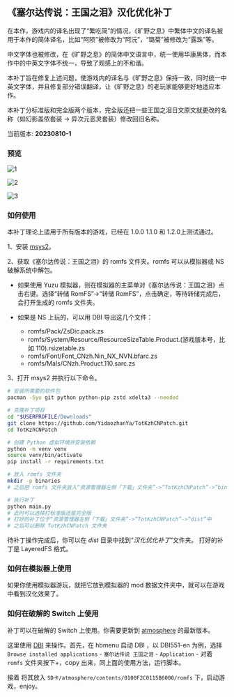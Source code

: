 ## 《塞尔达传说：王国之泪》汉化优化补丁

在本作，游戏内的译名出现了“繁吃简”的情况，《旷野之息》中繁体中文的译名被用于本作的简体译名，比如“阿陨”被修改为“阿沅”，“璐菊”被修改为“露珠”等。

中文字体也被修改，在《旷野之息》的简体中文语言中，统一使用华康黑体，而本作中的中英文字体不统一，导致了观感上的不和谐。

本补丁旨在修复上述问题，使游戏内的译名与《旷野之息》保持一致，同时统一中英文字体，并且修复部分错误翻译，让《旷野之息》的老玩家能够更好地适应本作。

本补丁分标准版和完全版两个版本，完全版还把一些王国之泪日文原文就更改的名称（如幻影盖侬套装 -> 异次元恶灵套装）修改回旧名称。

当前版本: **20230810-1**

### 预览

![1](./preview/1.png)

![2](./preview/2.png)

![3](./preview/3.png)

### 如何使用

本补丁理论上适用于所有版本的游戏，已经在 1.0.0 1.1.0 和 1.2.0上测试通过。

1、安装 [msys2](https://www.msys2.org)。

2、获取《塞尔达传说：王国之泪》的 romfs 文件夹。romfs 可以从模拟器或 NS 破解系统中解包。

- 如果使用 Yuzu 模拟器，则在模拟器的主菜单对《塞尔达传说：王国之泪》点击右键。选择“转储 RomFS”->“转储 RomFS”，点击确定，等待转储完成后，会打开生成的 romfs 文件夹。

- 如果是 NS 上玩的，可以用 DBI 导出这几个文件：

  - romfs/Pack/ZsDic.pack.zs
  - romfs/System/Resource/ResourceSizeTable.Product.(游戏版本号，比如 110).rsizetable.zs
  - romfs/Font/Font_CNzh.Nin_NX_NVN.bfarc.zs
  - romfs/Mals/CNzh.Product.110.sarc.zs

3、打开 msys2 并执行以下命令。

```bash
# 安装所需要的软件包
pacman -Syu git python python-pip zstd xdelta3 --needed

# 克隆补丁项目
cd "$USERPROFILE/Downloads"
git clone https://github.com/YidaozhanYa/TotKzhCNPatch.git
cd TotKzhCNPatch

# 创建 Python 虚拟环境并安装依赖
python -m venv venv
source venv/bin/activate
pip install -r requirements.txt

# 放入 romfs 文件夹
mkdir -p binaries
# 之后把 romfs 文件夹放入“资源管理器左侧「下载」文件夹”->“TotKzhCNPatch”->“binaries”中

# 执行补丁
python main.py
# 此时可以选择打标准版还是完全版
# 打好的补丁位于“资源管理器左侧「下载」文件夹”->“TotKzhCNPatch”->“dist”中
# 之后可以删除 TotKzhCNPatch 文件夹
```

待补丁操作完成后，你可以在 *dist* 目录中找到“*汉化优化补丁*”文件夹。
打好的补丁是 LayeredFS 格式。

### 如何在模拟器上使用

 如果你使用模拟器游玩，就把它放到模拟器的 mod 数据文件夹中，就可以在游戏中看到汉化效果了。

### 如何在破解的 Switch 上使用

补丁可以在破解的 Switch 上使用。你需要更新到 [atmosphere](https://github.com/Atmosphere-NX/Atmosphere) 的最新版本。

这里使用 [DBI](https://github.com/rashevskyv/dbi) 来操作。首先，在 hbmenu 启动 DBI ，以 DBI551-en 为例，选择 `Browse installed applications` - `塞尔达传说 王国之泪` - `Application` - 对着 `romfs` 文件夹按下+，copy 出来，同上面的使用方法，运行脚本。

接着 将其放入 `SD卡/atmosphere/contents/0100F2C0115B6000/romfs` 下，启动游戏，enjoy。
